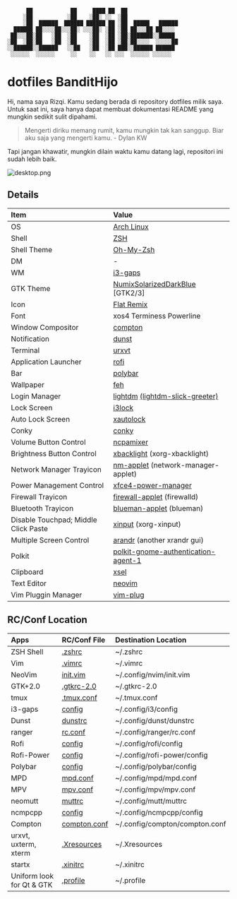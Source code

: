 ```
      ██            ██     ████ ██  ██
     ░██           ░██    ░██░ ░░  ░██
     ░██  ██████  ██████ ██████ ██ ░██  █████   ██████
  ██████ ██░░░░██░░░██░ ░░░██░ ░██ ░██ ██░░░██ ██░░░░
 ██░░░██░██   ░██  ░██    ░██  ░██ ░██░███████░░█████
░██  ░██░██   ░██  ░██    ░██  ░██ ░██░██░░░░  ░░░░░██
░░██████░░██████   ░░██   ░██  ░██ ███░░██████ ██████
 ░░░░░░  ░░░░░░     ░░    ░░   ░░ ░░░  ░░░░░░ ░░░░░░
 ```

# **dotfiles BanditHijo**

Hi, nama  saya Rizqi. Kamu sedang berada di repository dotfiles milik saya. Untuk saat ini, saya hanya dapat membuat dokumentasi README yang mungkin sedikit sulit dipahami.

>Mengerti diriku memang rumit, kamu mungkin tak kan sanggup. Biar aku saja yang mengerti kamu. - Dylan KW

Tapi jangan khawatir, mungkin dilain waktu kamu datang lagi, repositori ini sudah lebih baik.

![desktop.png](https://raw.githubusercontent.com/bandithijo/dotfiles/master/screenshot/desktop.png)

## Details
| Item | Value |
| :-- | :-- |
| OS  | [Arch Linux](https://www.archlinux.org/)
| Shell | [ZSH](https://wiki.archlinux.org/index.php/Zsh) |
| Shell Theme | [Oh-My-Zsh](https://github.com/robbyrussell/oh-my-zsh) |
| DM | - |
| WM | [i3-gaps](https://wiki.archlinux.org/index.php/I3) |
| GTK Theme | [NumixSolarizedDarkBlue](https://github.com/Ferdi265/numix-solarized-gtk-theme) [GTK2/3] |
| Icon | [Flat Remix](https://github.com/daniruiz/Flat-Remix) |
| Font | xos4 Terminess Powerline |
| Window Compositor | [compton](https://www.archlinux.org/packages/community/x86_64/compton/) |
| Notification | [dunst](https://www.archlinux.org/packages/community/x86_64/dunst/) |
| Terminal | [urxvt](https://www.archlinux.org/packages/community/x86_64/rxvt-unicode/) |
| Application Launcher | [rofi](https://www.archlinux.org/packages/community/x86_64/rofi/) |
| Bar | [polybar](https://github.com/jaagr/polybar) |
| Wallpaper | [feh](https://www.archlinux.org/packages/extra/x86_64/feh/) |
| Login Manager | [lightdm](https://www.archlinux.org/packages/extra/x86_64/lightdm/) [(lightdm-slick-greeter)](https://aur.archlinux.org/packages/lightdm-slick-greeter) |
| Lock Screen | [i3lock](https://www.archlinux.org/packages/community/x86_64/i3lock/) |
| Auto Lock Screen | [xautolock](https://www.archlinux.org/packages/community/x86_64/xautolock/) |
| Conky | [conky](https://www.archlinux.org/packages/extra/x86_64/conky/) |
| Volume Button Control | [ncpamixer](https://github.com/fulhax/ncpamixer) |
| Brightness Button Control | [xbacklight](https://www.archlinux.org/packages/extra/x86_64/xorg-xbacklight/) (xorg-xbacklight) |
| Network Manager Trayicon | [nm-applet](https://www.archlinux.org/packages/extra/x86_64/network-manager-applet/) (network-manager-applet) |
| Power Management Control | [xfce4-power-manager](https://www.archlinux.org/packages/extra/x86_64/xfce4-power-manager/) |
| Firewall Trayicon | [firewall-applet](https://www.archlinux.org/packages/community/any/firewalld/) (firewalld) |
| Bluetooth Trayicon | [blueman-applet](https://www.archlinux.org/packages/community/x86_64/blueman/) (blueman) |
| Disable Touchpad; Middle Click Paste | [xinput](https://www.archlinux.org/packages/extra/x86_64/xorg-xinput/) (xorg-xinput) |
| Multiple Screen Control | [arandr](https://www.archlinux.org/packages/community/any/arandr/) (another xrandr gui) |
| Polkit | [polkit-gnome-authentication-agent-1](https://www.archlinux.org/packages/community/x86_64/polkit-gnome/) |
| Clipboard | [xsel](https://www.archlinux.org/packages/community/x86_64/xsel/) |
| Text Editor | [neovim](https://www.archlinux.org/packages/community/x86_64/neovim/) |
| Vim Pluggin Manager | [vim-plug](https://github.com/junegunn/vim-plug) |

## RC/Conf Location
| Apps | RC/Conf File | Destination Location |
| :-- | :-- | :-- |
| ZSH Shell | [.zshrc](https://github.com/bandithijo/dotfiles/blob/master/.zshrc) | ~/.zshrc |
| Vim | [.vimrc](https://github.com/bandithijo/dotfiles/blob/master/.vimrc) | ~/.vimrc |
| NeoVim | [init.vim](https://github.com/bandithijo/dotfiles/blob/master/.config/nvim/init.vim) | ~/.config/nvim/init.vim |
| GTK+2.0 | [.gtkrc-2.0](https://github.com/bandithijo/dotfiles/blob/master/.gtkrc-2.0) | ~/.gtkrc-2.0 |
| tmux | [.tmux.conf](https://github.com/bandithijo/dotfiles/blob/master/.tmux.conf) | ~/.tmux.conf |
| i3-gaps| [config](https://github.com/bandithijo/dotfiles/blob/master/.config/i3/config) | ~/.config/i3/config |
| Dunst | [dunstrc](https://github.com/bandithijo/dotfiles/blob/master/.config/dunst/dunstrc) | ~/.config/dunst/dunstrc |
| ranger | [rc.conf](https://github.com/bandithijo/dotfiles/blob/master/.config/ranger/rc.conf) | ~/.config/ranger/rc.conf |
| Rofi | [config](https://github.com/bandithijo/dotfiles/blob/master/.config/rofi/config) | ~/.config/rofi/config |
| Rofi-Power | [config](https://github.com/bandithijo/dotfiles/blob/master/.config/rofi-power/config) | ~/.config/rofi-power/config |
| Polybar | [config](https://github.com/bandithijo/dotfiles/blob/master/.config/polybar/config) | ~/.config/polybar/config |
| MPD | [mpd.conf](https://github.com/bandithijo/dotfiles/blob/master/.config/mpd/mpd.conf) | ~/.config/mpd/mpd.conf |
| MPV | [mpv.conf](https://github.com/bandithijo/dotfiles/blob/master/.config/mpv/mpv.conf) | ~/.config/mpv/mpv.conf |
| neomutt | [muttrc](https://github.com/bandithijo/dotfiles/blob/master/.config/mutt/muttrc) | ~/.config/mutt/muttrc |
| ncmpcpp | [config](https://github.com/bandithijo/dotfiles/blob/master/.config/ncmpcpp/config) | ~/.config/ncmpcpp/config |
| Compton | [compton.conf](https://github.com/bandithijo/dotfiles/blob/master/.config/i3/compton.conf) | ~/.config/compton/compton.conf |
| urxvt, uxterm, xterm | [.Xresources](https://github.com/bandithijo/dotfiles/blob/master/.Xresources) | ~/.Xresources |
| startx | [.xinitrc](https://wiki.archlinux.org/index.php/Xinit) | ~/.xinitrc |
| Uniform look for Qt & GTK | [.profile](https://github.com/bandithijo/dotfiles/blob/master/.profile) | ~/.profile |


